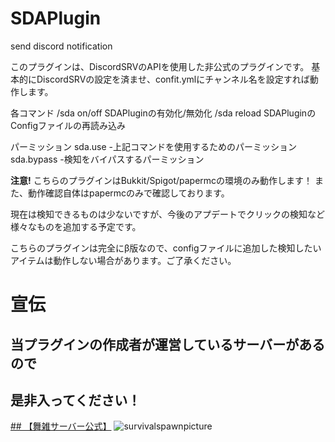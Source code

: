 # SDAPlugin
send discord notification

このプラグインは、DiscordSRVのAPIを使用した非公式のプラグインです。
基本的にDiscordSRVの設定を済ませ、confit.ymlにチャンネル名を設定すれば動作します。

各コマンド
/sda on/off
SDAPluginの有効化/無効化
/sda reload
SDAPluginのConfigファイルの再読み込み

パーミッション
sda.use -上記コマンドを使用するためのパーミッション
sda.bypass -検知をバイパスするパーミッション

**注意!**
こちらのプラグインはBukkit/Spigot/papermcの環境のみ動作します！
また、動作確認自体はpapermcのみで確認しております。

現在は検知できるものは少ないですが、今後のアプデートでクリックの検知など
様々なものを追加する予定です。

こちらのプラグインは完全にβ版なので、configファイルに追加した検知したいアイテムは動作しない場合があります。ご了承ください。

# 宣伝
## 当プラグインの作成者が運営しているサーバーがあるので
## 是非入ってください！
[## 【舞雑サーバー公式】](https://x.gd/bOtWZ)
![survivalspawnpicture](https://i.gyazo.com/d2216fa5eaf169512ad4cb2f43ad841a.png)

